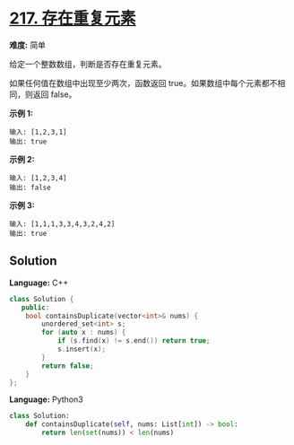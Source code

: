 # [217. 存在重复元素](https://leetcode-cn.com/problems/contains-duplicate/)

**难度:** 简单

给定一个整数数组，判断是否存在重复元素。

如果任何值在数组中出现至少两次，函数返回 true。如果数组中每个元素都不相同，则返回 false。

 **示例 1:** 

```
输入: [1,2,3,1]
输出: true
```

 **示例 2:** 

```
输入: [1,2,3,4]
输出: false
```

 **示例 3:** 

```
输入: [1,1,1,3,3,4,3,2,4,2]
输出: true
```

## Solution


**Language:** C++
```C++
class Solution {
   public:
    bool containsDuplicate(vector<int>& nums) {
        unordered_set<int> s;
        for (auto x : nums) {
            if (s.find(x) != s.end()) return true;
            s.insert(x);
        }
        return false;
    }
};

```

**Language:** Python3
```Python
class Solution:
    def containsDuplicate(self, nums: List[int]) -> bool:
        return len(set(nums)) < len(nums)

```